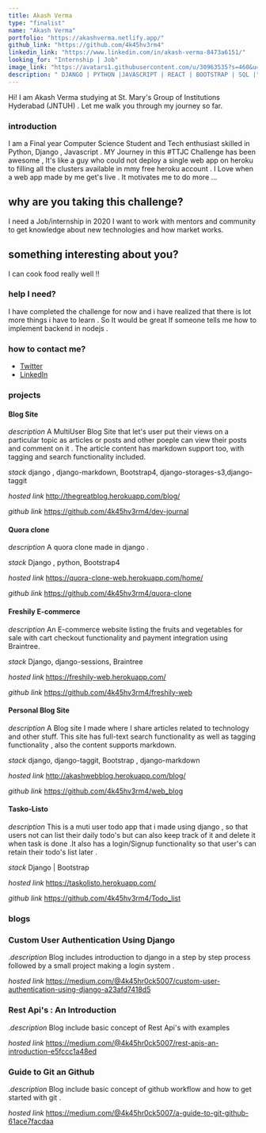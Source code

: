 ```yaml
---
title: Akash Verma
type: "finalist"
name: "Akash Verma"
portfolio: "https://akashverma.netlify.app/"
github_link: "https://github.com/4k45hv3rm4"
linkedin_link: "https://www.linkedin.com/in/akash-verma-8473a6151/"
looking_for: "Internship | Job"
image_link: "https://avatars1.githubusercontent.com/u/30963535?s=460&u=f4c3e0d9f280b26f84243f53eb3551f980137933&v=4"
description: " DJANGO | PYTHON |JAVASCRIPT | REACT | BOOTSTRAP | SQL |"
---
```


Hi! I am Akash Verma studying at St. Mary's Group of Institutions Hyderabad (JNTUH) . Let me walk you through my journey so far.

### introduction

I am a Final year Computer Science Student and Tech enthusiast skilled in Python, Django , Javascript . MY Journey in this #TTJC Challenge has been awesome , It's like a guy who could not deploy a single web app on heroku to filling all the clusters available in mmy free heroku account . I Love when a web app made by me get's live . It motivates me to do more ...

## why are you taking this challenge?

I need a Job/internship in 2020
I want to work with mentors and community to get knowledge about new technologies and how market works.

## something interesting about you?

I can cook food really well !!

### help I need?

I have completed the challenge for now and i have realized that there is lot more things i have to learn . So It would be great If someone tells me how to implement  backend in nodejs .

### how to contact me?

- [Twitter](https://twitter.com/Akashverm4)
- [LinkedIn](https://www.linkedin.com/in/akash-verma-8473a6151/)

### projects

#### Blog Site
_description_ A MultiUser Blog Site that let's user put their views on a particular topic as articles or posts and other poeple can view their posts and comment on it . The article content has markdown support too, with tagging and search functionality included.

_stack_ django , django-markdown, Bootstrap4, django-storages-s3,django-taggit

_hosted link_ http://thegreatblog.herokuapp.com/blog/

_github link_ https://github.com/4k45hv3rm4/dev-journal

#### Quora clone
_description_  A quora clone made in django .

_stack_ Django , python, Bootstrap4

_hosted link_ https://quora-clone-web.herokuapp.com/home/

_github link_ https://github.com/4k45hv3rm4/quora-clone

#### Freshily E-commerce
_description_ An E-commerce website listing the fruits and vegetables for sale with cart checkout functionality and payment integration using Braintree.

_stack_ Django, django-sessions, Braintree

_hosted link_ https://freshily-web.herokuapp.com/

_github link_ https://github.com/4k45hv3rm4/freshily-web

#### Personal Blog Site

_description_ A Blog site I made where I share  articles related to technology and other stuff. This site has full-text search functionality as well as tagging functionality , also the content supports markdown.

_stack_ django, django-taggit, Bootstrap , django-markdown

_hosted link_ http://akashwebblog.herokuapp.com/blog/

_github link_ https://github.com/4k45hv3rm4/web_blog



#### Tasko-Listo
_description_ This is a muti user todo app that i made using django , so that users not can list their daily todo's but can also keep track of it and delete it when task is done .It also has a login/Signup functionality so that user's can retain their todo's list later .

_stack_ Django | Bootstrap

_hosted link_ https://taskolisto.herokuapp.com/

_github link_ https://github.com/4k45hv3rm4/Todo_list



### blogs

### Custom User Authentication Using Django

._description_  Blog includes introduction to django in  a step by step process followed by a small project making a login system .

_hosted link_ https://medium.com/@4k45hr0ck5007/custom-user-authentication-using-django-a23afd7418d5

### Rest Api's : An Introduction

._description_  Blog include basic concept of Rest Api's with examples

_hosted link_ https://medium.com/@4k45hr0ck5007/rest-apis-an-introduction-e5fccc1a48ed

### Guide to Git an Github

._description_  Blog include basic concept of github workflow and how to get started with git .

_hosted link_ https://medium.com/@4k45hr0ck5007/a-guide-to-git-github-61ace7facdaa
